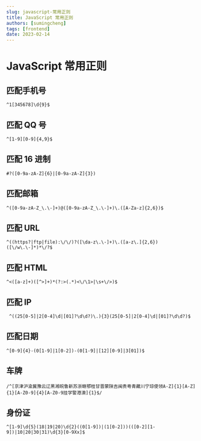 ```yaml
---
slug: javascript-常用正则
title: JavaScript 常用正则
authors: [sumingcheng]
tags: [frontend]
date: 2023-02-14
---
```


# JavaScript 常用正则

## 匹配手机号

```
^1[345678]\d{9}$
```

## 匹配 QQ 号

```
^[1-9][0-9]{4,9}$
```

## 匹配 16 进制

```
#?([0-9a-zA-Z]{6}|[0-9a-zA-Z]{3})
```

## 匹配邮箱

```
^([0-9a-zA-Z_\.\-]+)@([0-9a-zA-Z_\.\-]+)\.([A-Za-z]{2,6})$
```

## 匹配 URL

```
^((https?|ftp|file):\/\/)?([\da-z\.\-]+)\.([a-z\.]{2,6})([\/w\.\-]*)*\/?$
```

## 匹配 HTML

```
^<([a-z]+)([^>]+)*(?:>(.*)<\/\1>|\s+\/>)$
```

## 匹配 IP

```
 ^((25[0-5]|2[0-4]\d|[01]?\d\d?)\.){3}(25[0-5]|2[0-4]\d|[01]?\d\d?)$
```

## 匹配日期

```
^[0-9]{4}-(0[1-9]|1[0-2])-(0[1-9]|[12][0-9]|3[01])$
```

## 车牌

```
/^[京津沪渝冀豫云辽黑湘皖鲁新苏浙赣鄂桂甘晋蒙陕吉闽贵粤青藏川宁琼使领A-Z]{1}[A-Z]{1}[A-Z0-9]{4}[A-Z0-9挂学警港澳]{1}$/
```

## 身份证

```
^[1-9]\d{5}(18|19|20)\d{2}((0[1-9])|(1[0-2]))(([0-2][1-9])|10|20|30|31)\d{3}[0-9Xx]$
```

